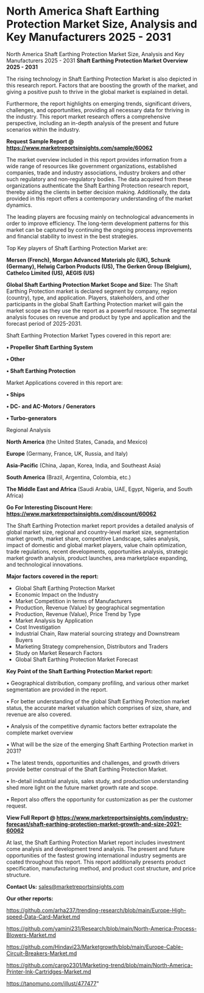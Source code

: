 # North America Shaft Earthing Protection Market Size, Analysis and Key Manufacturers 2025 - 2031
 North America Shaft Earthing Protection Market Size, Analysis and Key Manufacturers 2025 - 2031
<Strong> Shaft Earthing Protection Market Overview 2025 - 2031</strong>

The rising technology in Shaft Earthing Protection Market is also depicted in this research report. Factors that are boosting the growth of the market, and giving a positive push to thrive in the global market is explained in detail.

Furthermore, the report highlights on emerging trends, significant drivers, challenges, and opportunities, providing all necessary data for thriving in the industry. This report market research offers a comprehensive perspective, including an in-depth analysis of the present and future scenarios within the industry.

<strong>Request Sample Report @ <a href=https://www.marketreportsinsights.com/sample/60062>https://www.marketreportsinsights.com/sample/60062</a></strong>

The market overview included in this report provides information from a wide range of resources like government organizations, established companies, trade and industry associations, industry brokers and other such regulatory and non-regulatory bodies. The data acquired from these organizations authenticate the Shaft Earthing Protection research report, thereby aiding the clients in better decision making. Additionally, the data provided in this report offers a contemporary understanding of the market dynamics.

The leading players are focusing mainly on technological advancements in order to improve efficiency. The long-term development patterns for this market can be captured by continuing the ongoing process improvements and financial stability to invest in the best strategies.

Top Key players of Shaft Earthing Protection Market are:

<strong>Mersen (French), Morgan Advanced Materials plc (UK), Schunk (Germany), Helwig Carbon Products (US), The Gerken Group (Belgium), Cathelco Limited (US), AEGIS (US)</strong>

<strong><b>Global Shaft Earthing Protection Market Scope and Size:</b></strong>
The Shaft Earthing Protection market is declared segment by company, region (country), type, and application. Players, stakeholders, and other participants in the global Shaft Earthing Protection market will gain the market scope as they use the report as a powerful resource. The segmental analysis focuses on revenue and product by type and application and the forecast period of 2025-2031.

Shaft Earthing Protection Market Types covered in this report are:

<strong>• Propeller Shaft Earthing System

• Other

• Shaft Earthing Protection</strong>

Market Applications covered in this report are:

<strong>• Ships

• DC- and AC-Motors / Generators

• Turbo-generators</strong> 

Regional Analysis

<strong>North America</strong> (the United States, Canada, and Mexico)

<strong>Europe</strong> (Germany, France, UK, Russia, and Italy)

<strong>Asia-Pacific</strong> (China, Japan, Korea, India, and Southeast Asia)

<strong>South America</strong> (Brazil, Argentina, Colombia, etc.)

<strong>The Middle East and Africa</strong> (Saudi Arabia, UAE, Egypt, Nigeria, and South Africa)

<strong>Go For Interesting Discount Here: <a href=https://www.marketreportsinsights.com/discount/60062>https://www.marketreportsinsights.com/discount/60062</a></strong>

The Shaft Earthing Protection market report provides a detailed analysis of global market size, regional and country-level market size, segmentation market growth, market share, competitive Landscape, sales analysis, impact of domestic and global market players, value chain optimization, trade regulations, recent developments, opportunities analysis, strategic market growth analysis, product launches, area marketplace expanding, and technological innovations.

<strong><b>Major factors covered in the report:</b></strong>
<ul>
  <li>Global Shaft Earthing Protection Market </li>
  <li>Economic Impact on the Industry</li>
  <li>Market Competition in terms of Manufacturers</li>
  <li>Production, Revenue (Value) by geographical segmentation</li>
  <li>Production, Revenue (Value), Price Trend by Type</li>
  <li>Market Analysis by Application</li>
  <li>Cost Investigation</li>
  <li>Industrial Chain, Raw material sourcing strategy and Downstream Buyers</li>
  <li>Marketing Strategy comprehension, Distributors and Traders</li>
  <li>Study on Market Research Factors</li>
  <li>Global Shaft Earthing Protection Market Forecast</li>
</ul>

<strong><b>Key Point of the Shaft Earthing Protection Market report:</b></strong>

• Geographical distribution, company profiling, and various other market segmentation are provided in the report.

• For better understanding of the global Shaft Earthing Protection market status, the accurate market valuation which comprises of size, share, and revenue are also covered.

• Analysis of the competitive dynamic factors better extrapolate the complete market overview

• What will be the size of the emerging Shaft Earthing Protection market in 2031?

• The latest trends, opportunities and challenges, and growth drivers provide better construal of the Shaft Earthing Protection Market.

• In-detail industrial analysis, sales study, and production understanding shed more light on the future market growth rate and scope.

• Report also offers the opportunity for customization as per the customer request.

<strong><b>View Full Report @ <a href=https://www.marketreportsinsights.com/industry-forecast/shaft-earthing-protection-market-growth-and-size-2021-60062>https://www.marketreportsinsights.com/industry-forecast/shaft-earthing-protection-market-growth-and-size-2021-60062</a></b></strong>


At last, the Shaft Earthing Protection Market report includes investment come analysis and development trend analysis. The present and future opportunities of the fastest growing international industry segments are coated throughout this report. This report additionally presents product specification, manufacturing method, and product cost structure, and price structure.

<strong>Contact Us:</strong>
sales@marketreportsinsights.com

<strong>Our other reports:</strong>

<a href=https://github.com/arha237/trending-research/blob/main/Europe-High-speed-Data-Card-Market.md>https://github.com/arha237/trending-research/blob/main/Europe-High-speed-Data-Card-Market.md</a>

<a href=https://github.com/yamini231/Research/blob/main/North-America-Process-Blowers-Market.md>https://github.com/yamini231/Research/blob/main/North-America-Process-Blowers-Market.md</a>

<a href=https://github.com/Hindavi23/Marketgrowth/blob/main/Europe-Cable-Circuit-Breakers-Market.md>https://github.com/Hindavi23/Marketgrowth/blob/main/Europe-Cable-Circuit-Breakers-Market.md</a>

<a href=https://github.com/cargo2301/Marketing-trend/blob/main/North-America-Printer-Ink-Cartridges-Market.md>https://github.com/cargo2301/Marketing-trend/blob/main/North-America-Printer-Ink-Cartridges-Market.md</a>

<a href=https://tanomuno.com/illust/477477>https://tanomuno.com/illust/477477</a>"
